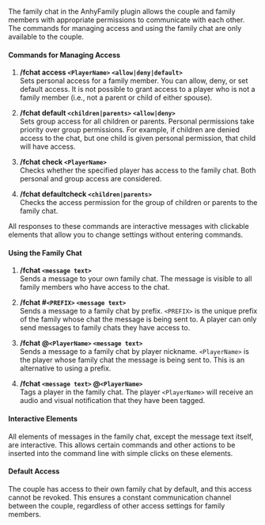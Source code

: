 The family chat in the AnhyFamily plugin allows the couple and family members with appropriate permissions to communicate with each other. The commands for managing access and using the family chat are only available to the couple.

#### Commands for Managing Access

1. **/fchat access `<PlayerName>` `<allow|deny|default>`**  
   Sets personal access for a family member. You can allow, deny, or set default access. It is not possible to grant access to a player who is not a family member (i.e., not a parent or child of either spouse).

2. **/fchat default `<children|parents>` `<allow|deny>`**  
   Sets group access for all children or parents. Personal permissions take priority over group permissions. For example, if children are denied access to the chat, but one child is given personal permission, that child will have access.

3. **/fchat check `<PlayerName>`**  
   Checks whether the specified player has access to the family chat. Both personal and group access are considered.

4. **/fchat defaultcheck `<children|parents>`**  
   Checks the access permission for the group of children or parents to the family chat.

All responses to these commands are interactive messages with clickable elements that allow you to change settings without entering commands.

#### Using the Family Chat

1. **/fchat `<message text>`**  
   Sends a message to your own family chat. The message is visible to all family members who have access to the chat.

2. **/fchat #`<PREFIX>` `<message text>`**  
   Sends a message to a family chat by prefix. `<PREFIX>` is the unique prefix of the family whose chat the message is being sent to. A player can only send messages to family chats they have access to.

3. **/fchat @`<PlayerName>` `<message text>`**  
   Sends a message to a family chat by player nickname. `<PlayerName>` is the player whose family chat the message is being sent to. This is an alternative to using a prefix.

4. **/fchat `<message text>` @`<PlayerName>`**  
   Tags a player in the family chat. The player `<PlayerName>` will receive an audio and visual notification that they have been tagged.

#### Interactive Elements

All elements of messages in the family chat, except the message text itself, are interactive. This allows certain commands and other actions to be inserted into the command line with simple clicks on these elements.

#### Default Access

The couple has access to their own family chat by default, and this access cannot be revoked. This ensures a constant communication channel between the couple, regardless of other access settings for family members.